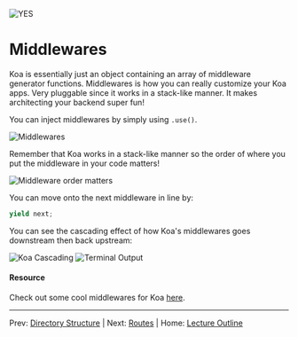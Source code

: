 ![YES](http://i.imgur.com/LbRrr.gif)
# Middlewares

Koa is essentially just an object containing an array of middleware generator functions. Middlewares is how you can really customize your Koa apps. Very pluggable since it works in a stack-like manner. It makes architecting your backend super fun!

You can inject middlewares by simply using `.use()`. 

![Middlewares](https://cloudup.com/cgwVFsPkmec+)

Remember that Koa works in a stack-like manner so the order of where you put the middleware in your code matters!

![Middleware order matters](https://cloudup.com/c217s4KwN_z+)

You can move onto the next middleware in line by:

```js
yield next;
```

You can see the cascading effect of how Koa's middlewares goes downstream then back upstream:

![Koa Cascading](https://cloudup.com/cEv9rbmqLjd+)
![Terminal Output](https://cloudup.com/cG_udanh4_Y+)

#### Resource

Check out some cool middlewares for Koa [here](https://github.com/koajs/koa/wiki).

________________________________

Prev: [Directory Structure](./directory-structure.md) | Next: [Routes](./routes.md) |
Home: [Lecture Outline](../README.md)
